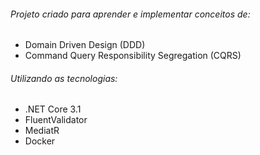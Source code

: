 ###### Projeto criado para aprender e implementar conceitos de:

- Domain Driven Design (DDD)
- Command Query Responsibility Segregation (CQRS)


###### Utilizando as tecnologias:

- .NET Core 3.1
- FluentValidator
- MediatR
- Docker
